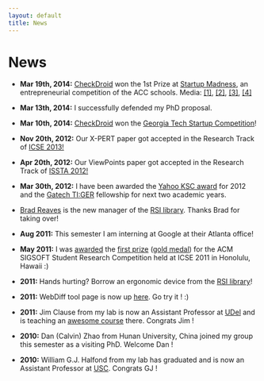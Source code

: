 ```yaml
---
layout: default
title: News
---
```


<h1>News</h1>

* <strong>Mar 19th, 2014:</strong> <a href="http://checkdroid.com">CheckDroid</a> won the 1st Prize at <a href="http://startupmad.com">Startup Madness</a>, an entrepreneurial competition of the ACC schools. Media: <a href="http://www.cc.gatech.edu/news/georgia-tech%E2%80%99s-checkdroid-wins-2014-startup-madness-competition">[1]</a>, <a href="http://www.bizjournals.com/triangle/blog/techflash/2014/03/ncsus-startup-madness-spotlights-college.html">[2]</a>, <a href="http://www.wncn.com/story/25023370/acc-business-students-compete-in-start-up-madness-at-ncsu">[3]</a>, <a href="http://upstart.bizjournals.com/companies/startups/2014/03/20/startup-madness-takes-hold-ncsu.html?page=all">[4]</a>

* <strong>Mar 13th, 2014:</strong> I successfully defended my PhD proposal.

* <strong>Mar 10th, 2014:</strong> <a href="http://checkdroid.com">CheckDroid</a> won the <a href="http://startup.gatech.edu/competition/">Georgia Tech Startup Competition</a>!

* <strong>Nov 20th, 2012:</strong> Our X-PERT paper got accepted in the Research Track of <a href="http://2013.icse-conferences.org/">ICSE 2013!</a>

* <strong>Apr 20th, 2012:</strong> Our ViewPoints paper got accepted in the Research Track of <a href="http://crisys.cs.umn.edu/issta2012/">ISSTA 2012!</a>

* <strong>Mar 30th, 2012:</strong> I have been awarded the <a href="http://labs.yahoo.com/ksc">Yahoo KSC award</a> for 2012 and the <a href="http://tiger.gatech.edu">Gatech TI:GER</a> fellowship for next two academic years.

* <a href="http://www.cc.gatech.edu/grads/b/breaves3/">Brad Reaves</a> is the new manager of the <a href="rsi/index.html">RSI library</a>. Thanks Brad for taking over!

* <strong>Aug 2011:</strong> This semester I am interning at Google at their Atlanta office!
				
* <strong>May 2011:</strong> I was <a href="/public/pics/SRC_stage.jpg">awarded</a> the <a href="http://src.acm.org/winners.html">first prize</a> (<a href="/public/pics/SRC_medal.jpg">gold medal</a>) for the ACM SIGSOFT Student Research Competition held at ICSE 2011 in Honolulu, Hawaii :)

* <strong>2011:</strong> Hands hurting? Borrow an ergonomic device from the <a href="rsi/index.html">RSI library</a>!

* <strong>2011:</strong> WebDiff tool page is now up <a href="webdiff.php">here</a>. Go try it ! :)

* <strong>2011:</strong> Jim Clause from my lab is now an Assistant Professor at <a href="http://www.cis.udel.edu/~clause/">UDel</a> and is teaching an <a href="http://www.cis.udel.edu/~clause/teaching/CISC849fall10/">awesome course</a> there. Congrats Jim !
				
* <strong>2010:</strong> Dan (Calvin) Zhao from Hunan University, China joined my group this semester as a visiting PhD. Welcome Dan !

* <strong>2010:</strong> William G.J. Halfond from my lab has graduated and is now an Assistant Professor at <a href="http://www-bcf.usc.edu/~halfond">USC</a>. Congrats GJ !